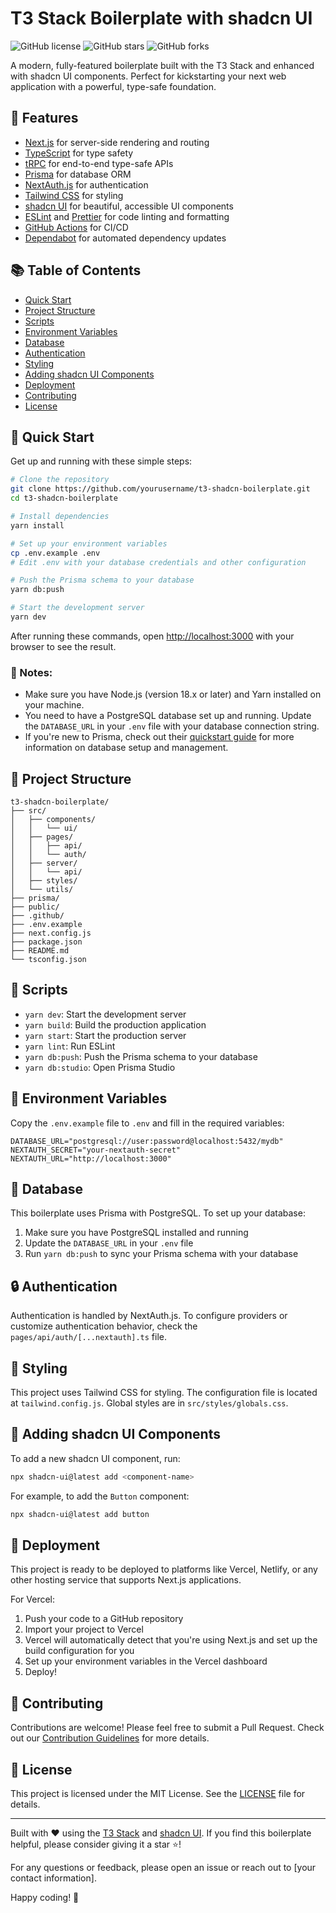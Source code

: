 # T3 Stack Boilerplate with shadcn UI

![GitHub license](https://img.shields.io/badge/license-MIT-blue.svg)
![GitHub stars](https://img.shields.io/github/stars/yourusername/t3-shadcn-boilerplate.svg)
![GitHub forks](https://img.shields.io/github/forks/yourusername/t3-shadcn-boilerplate.svg)

A modern, fully-featured boilerplate built with the T3 Stack and enhanced with shadcn UI components. Perfect for kickstarting your next web application with a powerful, type-safe foundation.

## 🚀 Features

- [Next.js](https://nextjs.org) for server-side rendering and routing
- [TypeScript](https://www.typescriptlang.org/) for type safety
- [tRPC](https://trpc.io) for end-to-end type-safe APIs
- [Prisma](https://www.prisma.io/) for database ORM
- [NextAuth.js](https://next-auth.js.org) for authentication
- [Tailwind CSS](https://tailwindcss.com) for styling
- [shadcn UI](https://ui.shadcn.com/) for beautiful, accessible UI components
- [ESLint](https://eslint.org) and [Prettier](https://prettier.io) for code linting and formatting
- [GitHub Actions](https://github.com/features/actions) for CI/CD
- [Dependabot](https://github.com/dependabot) for automated dependency updates

## 📚 Table of Contents

- [Quick Start](#-quick-start)
- [Project Structure](#-project-structure)
- [Scripts](#-scripts)
- [Environment Variables](#-environment-variables)
- [Database](#-database)
- [Authentication](#-authentication)
- [Styling](#-styling)
- [Adding shadcn UI Components](#-adding-shadcn-ui-components)
- [Deployment](#-deployment)
- [Contributing](#-contributing)
- [License](#-license)

## 🚀 Quick Start

Get up and running with these simple steps:

```bash
# Clone the repository
git clone https://github.com/yourusername/t3-shadcn-boilerplate.git
cd t3-shadcn-boilerplate

# Install dependencies
yarn install

# Set up your environment variables
cp .env.example .env
# Edit .env with your database credentials and other configuration

# Push the Prisma schema to your database
yarn db:push

# Start the development server
yarn dev
```

After running these commands, open [http://localhost:3000](http://localhost:3000) with your browser to see the result.

### 📝 Notes:

- Make sure you have Node.js (version 18.x or later) and Yarn installed on your machine.
- You need to have a PostgreSQL database set up and running. Update the `DATABASE_URL` in your `.env` file with your database connection string.
- If you're new to Prisma, check out their [quickstart guide](https://www.prisma.io/docs/getting-started/quickstart) for more information on database setup and management.

## 📂 Project Structure

```
t3-shadcn-boilerplate/
├── src/
│   ├── components/
│   │   └── ui/
│   ├── pages/
│   │   ├── api/
│   │   └── auth/
│   ├── server/
│   │   └── api/
│   ├── styles/
│   └── utils/
├── prisma/
├── public/
├── .github/
├── .env.example
├── next.config.js
├── package.json
├── README.md
└── tsconfig.json
```

## 📜 Scripts

- `yarn dev`: Start the development server
- `yarn build`: Build the production application
- `yarn start`: Start the production server
- `yarn lint`: Run ESLint
- `yarn db:push`: Push the Prisma schema to your database
- `yarn db:studio`: Open Prisma Studio

## 🔐 Environment Variables

Copy the `.env.example` file to `.env` and fill in the required variables:

```
DATABASE_URL="postgresql://user:password@localhost:5432/mydb"
NEXTAUTH_SECRET="your-nextauth-secret"
NEXTAUTH_URL="http://localhost:3000"
```

## 💾 Database

This boilerplate uses Prisma with PostgreSQL. To set up your database:

1. Make sure you have PostgreSQL installed and running
2. Update the `DATABASE_URL` in your `.env` file
3. Run `yarn db:push` to sync your Prisma schema with your database

## 🔒 Authentication

Authentication is handled by NextAuth.js. To configure providers or customize authentication behavior, check the `pages/api/auth/[...nextauth].ts` file.

## 🎨 Styling

This project uses Tailwind CSS for styling. The configuration file is located at `tailwind.config.js`. Global styles are in `src/styles/globals.css`.

## 🧩 Adding shadcn UI Components

To add a new shadcn UI component, run:

```bash
npx shadcn-ui@latest add <component-name>
```

For example, to add the `Button` component:

```bash
npx shadcn-ui@latest add button
```

## 🚢 Deployment

This project is ready to be deployed to platforms like Vercel, Netlify, or any other hosting service that supports Next.js applications.

For Vercel:

1. Push your code to a GitHub repository
2. Import your project to Vercel
3. Vercel will automatically detect that you're using Next.js and set up the build configuration for you
4. Set up your environment variables in the Vercel dashboard
5. Deploy!

## 🤝 Contributing

Contributions are welcome! Please feel free to submit a Pull Request. Check out our [Contribution Guidelines](CONTRIBUTING.md) for more details.

## 📄 License

This project is licensed under the MIT License. See the [LICENSE](LICENSE) file for details.

---

Built with ❤️ using the [T3 Stack](https://create.t3.gg/) and [shadcn UI](https://ui.shadcn.com/). If you find this boilerplate helpful, please consider giving it a star ⭐️!

For any questions or feedback, please open an issue or reach out to [your contact information].

Happy coding! 🎉
